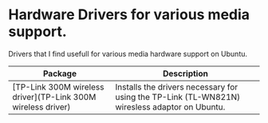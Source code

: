 # Hardware Drivers for various media support.

Drivers that I find usefull for various media hardware support on Ubuntu.

| Package                           | Description                                                    |
|----------------------------------|----------------------------------------------------------------|
| [TP-Link 300M wireless driver](TP-Link 300M wireless driver)              | Installs the drivers necessary for using the TP-Link (TL-WN821N) wiresless adaptor on Ubuntu.                         |


